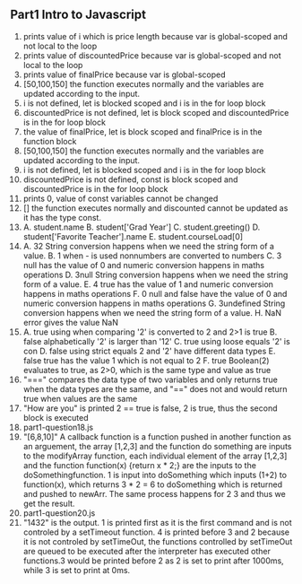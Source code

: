## Part1 Intro to Javascript
1. prints value of i which is price length because var is global-scoped and not local to the loop
2. prints value of discountedPrice because var is global-scoped and not local to the loop
3. prints value of finalPrice because var is global-scoped
4. [50,100,150] the function executes normally and the variables are updated according to the input.
5. i is not defined, let is blocked scoped and i is in the for loop block
6. discountedPrice is not defined, let is block scoped and discountedPrice is in the for loop block
7. the value of finalPrice, let is block scoped and finalPrice is in the function block 
8. [50,100,150] the function executes normally and the variables are updated according to the input.
9. i is not defined, let is blocked scoped and i is in the for loop block
10. discountedPrice is not defined, const is block scoped and discountedPrice is in the for loop block
11. prints 0, value of const variables cannot be changed
12. [] the function executes normally and discounted cannot be updated as it has the type const.
13. A. student.name B. student['Grad Year'] C. student.greeting() D. student['Favorite Teacher'].name E. student.courseLoad[0]
14. A. 32 String conversion happens when we need the string form of a value.
    B. 1 when - is used nonnumbers are converted to numbers 
    C. 3 null has the value of 0 and numeric conversion happens in maths operations
    D. 3null String conversion happens when we need the string form of a value.
    E. 4 true has the value of 1 and numeric conversion happens in maths operations
    F. 0 null and false have the value of 0 and numeric conversion happens in maths operations
    G. 3undefined String conversion happens when we need the string form of a value.
    H. NaN error gives the value NaN
15. A. true using when comparing '2' is converted to 2 and 2>1 is true
    B. false alphabetically '2' is larger than '12'
    C. true using loose equals '2' is con
    D. false using strict equals 2 and '2' have different data types
    E. false true has the value 1 which is not equal to 2
    F. true Boolean(2) evaluates to true, as 2>0, which is the same type and value as true 
16. "===" compares the data type of two variables and only returns true when the data types are the same, and "==" does not and would return true when values are the same
17. "How are you" is printed 2 == true is false, 2 is true, thus the second block is executed
18. part1-question18.js
19. "[6,8,10]" A callback function is a function pushed in another function as an arguement, the array [1,2,3] and the function do something are inputs to the modifyArray function, each individual element of the array [1,2,3] and the function function(x) {return x * 2;} are the inputs to the doSomethingfunction. 1 is input into doSomething which inputs (1+2) to function(x), which returns 3 * 2 = 6 to doSomething which is returned and pushed to newArr. The same process happens for 2 3 and thus we get the result.  
20. part1-question20.js
21. "1432" is the output. 1 is printed first as it is the first command and is not controled by a setTimeout function. 4 is printed before 3 and 2 because it is not controled by setTimeOut, the functions controlled by setTimeOut are queued to be executed after the interpreter has executed other functions.3 would be printed before 2 as 2 is set to print after 1000ms, while 3 is set to print at 0ms.
